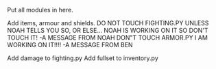 Put all modules in here.

Add items, armour and shields.
DO NOT TOUCH FIGHTING.PY UNLESS NOAH TELLS YOU SO, OR ELSE... NOAH IS WORKING ON IT SO DON'T TOUCH IT! -A MESSAGE FROM NOAH
DON"T TOUCH ARMOR.PY I AM WORKING ON IT!!!! -A MESSAGE FROM BEN


Add damage to fighting.py
Add fullset to inventory.py
